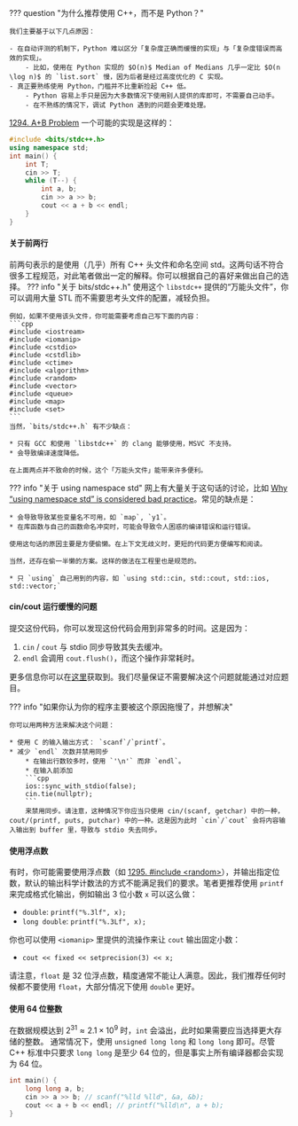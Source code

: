 ??? question "为什么推荐使用 C++，而不是 Python？"

    我们主要基于以下几点原因：

    - 在自动评测的机制下，Python 难以区分「复杂度正确而缓慢的实现」与「复杂度错误而高效的实现」。
        - 比如，使用在 Python 实现的 $O(n)$ Median of Medians 几乎一定比 $O(n \log n)$ 的 `list.sort` 慢，因为后者是经过高度优化的 C 实现。
    - 真正要熟练使用 Python，门槛并不比重新捡起 C++ 低。
        - Python 容易上手只是因为大多数情况下使用别人提供的库即可，不需要自己动手。
        - 在不熟练的情况下，调试 Python 遇到的问题会更难处理。

[1294. A+B Problem](https://acm.sjtu.edu.cn/OnlineJudge/problem?problem_id=1294) 一个可能的实现是这样的：
```cpp
#include <bits/stdc++.h>
using namespace std;
int main() {
    int T;
    cin >> T;
    while (T--) {
        int a, b;
        cin >> a >> b;
        cout << a + b << endl;
    } 
}
```
#### 关于前两行
前两句表示的是使用（几乎）所有 C++ 头文件和命名空间 std。这两句话不符合很多工程规范，对此笔者做出一定的解释。你可以根据自己的喜好来做出自己的选择。
??? info "关于 bits/stdc++.h"
    使用这个 `libstdc++` 提供的“万能头文件”，你可以调用大量 STL 而不需要思考头文件的配置，减轻负担。

    例如，如果不使用该头文件，你可能需要考虑自己写下面的内容：
    ```cpp
    #include <iostream>
    #include <iomanip>
    #include <cstdio>
    #include <cstdlib>
    #include <ctime>
    #include <algorithm>
    #include <random>
    #include <vector>
    #include <queue>
    #include <map>
    #include <set>
    ```
    当然，`bits/stdc++.h` 有不少缺点：

    * 只有 GCC 和使用 `libstdc++` 的 clang 能够使用，MSVC 不支持。
    * 会导致编译速度降低。

    在上面两点并不致命的时候，这个「万能头文件」能带来许多便利。

??? info "关于 using namespace std"
    网上有大量关于这句话的讨论，比如 [Why “using namespace std” is considered bad practice](https://www.geeksforgeeks.org/using-namespace-std-considered-bad-practice/)。常见的缺点是：

    * 会导致导致某些变量名不可用，如 `map`, `y1`。
    * 在库函数与自己的函数命名冲突时，可能会导致令人困惑的编译错误和运行错误。

    使用这句话的原因主要是方便偷懒。在上下文无歧义时，更短的代码更方便编写和阅读。
    
    当然，还存在偷一半懒的方案。这样的做法在工程里也是规范的。

    * 只 `using` 自己用到的内容，如 `using std::cin, std::cout, std::ios, std::vector;`

#### cin/cout 运行缓慢的问题

提交这份代码，你可以发现这份代码会用到非常多的时间。这是因为：

1. `cin` / `cout` 与 stdio 同步导致其失去缓冲。
2. `endl` 会调用 `cout.flush()`，而这个操作非常耗时。

更多信息你可以在[这里](https://en.cppreference.com/w/cpp/io/manip/endl)获取到。我们尽量保证不需要解决这个问题就能通过对应题目。

??? info "如果你认为你的程序主要被这个原因拖慢了，并想解决"

    你可以用两种方法来解决这个问题：

    * 使用 C 的输入输出方式： `scanf`/`printf`。
    * 减少 `endl` 次数并禁用同步
        * 在输出行数较多时，使用 `'\n'` 而非 `endl`。
        * 在输入前添加
        ```cpp
        ios::sync_with_stdio(false);
        cin.tie(nullptr);
        ```
        来禁用同步。请注意，这种情况下你应当只使用 cin/(scanf, getchar) 中的一种，cout/(printf, puts, putchar) 中的一种。这是因为此时 `cin`/`cout` 会将内容输入输出到 buffer 里，导致与 stdio 失去同步。
    


#### 使用浮点数

有时，你可能需要使用浮点数（如 [1295. #include <random\>](https://acm.sjtu.edu.cn/OnlineJudge/problem?problem_id=1295)），并输出指定位数，默认的输出科学计数法的方式不能满足我们的要求。笔者更推荐使用 `printf` 来完成格式化输出，例如输出 3 位小数 `x` 可以这么做：

* `double`: `printf("%.3lf", x);`
* `long double`: `printf("%.3Lf", x);`
    
你也可以使用 `<iomanip>` 里提供的流操作来让 `cout` 输出固定小数：

* `cout << fixed << setprecision(3) << x;`

请注意，`float` 是 32 位浮点数，精度通常不能让人满意。因此，我们推荐任何时候都不要使用 `float`，大部分情况下使用 `double` 更好。

#### 使用 64 位整数
在数据规模达到 $2^{31} \approx 2.1 \times 10^9$ 时，`int` 会溢出，此时如果需要应当选择更大存储的整数。
通常情况下，使用 `unsigned long long` 和 `long long` 即可。尽管 C++ 标准中只要求 `long long` 是至少 64 位的，但是事实上所有编译器都会实现为 64 位。

```cpp
int main() {
    long long a, b;
    cin >> a >> b; // scanf("%lld %lld", &a, &b);
    cout << a + b << endl; // printf("%lld\n", a + b);
}
```